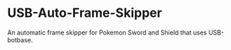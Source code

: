 # USB-Auto-Frame-Skipper
An automatic frame skipper for Pokemon Sword and Shield that uses USB-botbase.
